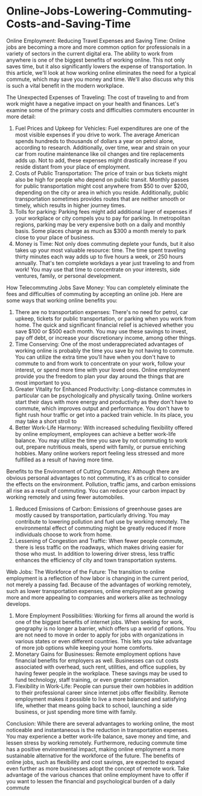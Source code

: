 # Online-Jobs-Lowering-Commuting-Costs-and-Saving-Time
Online Employment: Reducing Travel Expenses and Saving Time:
Online jobs are becoming a more and more common option for professionals in a variety of sectors in the current digital era. The ability to work from anywhere is one of the biggest benefits of working online. This not only saves time, but it also significantly lowers the expense of transportation. In this article, we'll look at how working online eliminates the need for a typical commute, which may save you money and time. We'll also discuss why this is such a vital benefit in the modern workplace.

The Unexpected Expenses of Traveling:
The cost of traveling to and from work might have a negative impact on your health and finances. Let's examine some of the primary costs and difficulties commuters encounter in more detail:

1. Fuel Prices and Upkeep for Vehicles:
Fuel expenditures are one of the most visible expenses if you drive to work. The average American spends hundreds to thousands of dollars a year on petrol alone, according to research. Additionally, over time, wear and strain on your car from routine maintenance like oil changes and tire replacements adds up. Not to add, these expenses might drastically increase if you reside distant from your place of employment.
2. Costs of Public Transportation:
The price of train or bus tickets might also be high for people who depend on public transit. Monthly passes for public transportation might cost anywhere from $50 to over $200, depending on the city or area in which you reside. Additionally, public transportation sometimes provides routes that are neither smooth or timely, which results in higher journey times.
3. Tolls for parking:
Parking fees might add additional layer of expenses if your workplace or city compels you to pay for parking. In metropolitan regions, parking may be very expensive both on a daily and monthly basis. Some places charge as much as $300 a month merely to park close to your place of business.
4. Money is Time:
Not only does commuting deplete your funds, but it also takes up your most valuable resource: time. The time spent traveling thirty minutes each way adds up to five hours a week, or 250 hours annually. That's ten complete workdays a year just traveling to and from work! You may use that time to concentrate on your interests, side ventures, family, or personal development.

How Telecommuting Jobs Save Money:
You can completely eliminate the fees and difficulties of commuting by accepting an online job. Here are some ways that working online benefits you:

1. There are no transportation expenses:
There's no need for petrol, car upkeep, tickets for public transportation, or parking when you work from home. The quick and significant financial relief is achieved whether you save $100 or $500 each month. You may use these savings to invest, pay off debt, or increase your discretionary income, among other things.
2. Time Conserving:
One of the most underappreciated advantages of working online is probably the time you save by not having to commute. You can utilize the extra time you'll have when you don't have to commute to and from work to concentrate on your work, follow your interest, or spend more time with your loved ones. Online employment provide you the freedom to plan your day around the things that are most important to you.
3. Greater Vitality for Enhanced Productivity:
Long-distance commutes in particular can be psychologically and physically taxing. Online workers start their days with more energy and productivity as they don't have to commute, which improves output and performance. You don't have to fight rush hour traffic or get into a packed train vehicle. In its place, you may take a short stroll to
4. Better Work-Life Harmony:
With increased scheduling flexibility offered by online employment, employees can achieve a better work-life balance. You may utilize the time you save by not commuting to work out, prepare nutritious meals, spend with family, or pursue enriching hobbies. Many online workers report feeling less stressed and more fulfilled as a result of having more time.

Benefits to the Environment of Cutting Commutes:
Although there are obvious personal advantages to not commuting, it's as critical to consider the effects on the environment. Pollution, traffic jams, and carbon emissions all rise as a result of commuting. You can reduce your carbon impact by working remotely and using fewer automobiles.
1. Reduced Emissions of Carbon:
Emissions of greenhouse gases are mostly caused by transportation, particularly driving. You may contribute to lowering pollution and fuel use by working remotely. The environmental effect of commuting might be greatly reduced if more individuals choose to work from home.
2. Lessening of Congestion and Traffic:
When fewer people commute, there is less traffic on the roadways, which makes driving easier for those who must. In addition to lowering driver stress, less traffic enhances the efficiency of city and town transportation systems.

Web Jobs: The Workforce of the Future:
The transition to online employment is a reflection of how labor is changing in the current period, not merely a passing fad. Because of the advantages of working remotely, such as lower transportation expenses, online employment are growing more and more appealing to companies and workers alike as technology develops.

1. More Employment Possibilities:
Working for firms all around the world is one of the biggest benefits of internet jobs. When seeking for work, geography is no longer a barrier, which offers up a world of options. You are not need to move in order to apply for jobs with organizations in various states or even different countries. This lets you take advantage of more job options while keeping your home comforts.
2. Monetary Gains for Businesses:
Remote employment options have financial benefits for employers as well. Businesses can cut costs associated with overhead, such rent, utilities, and office supplies, by having fewer people in the workplace. These savings may be used to fund technology, staff training, or even greater compensation.
3. Flexibility in Work-Life:
People can pursue their own hobbies in addition to their professional career since internet jobs offer flexibility. Remote employment makes it possible to live a more balanced and satisfying life, whether that means going back to school, launching a side business, or just spending more time with family.

Conclusion:
While there are several advantages to working online, the most noticeable and instantaneous is the reduction in transportation expenses. You may experience a better work-life balance, save money and time, and lessen stress by working remotely. Furthermore, reducing commute time has a positive environmental impact, making online employment a more sustainable alternative for the workforce of the future. The benefits of online jobs, such as flexibility and cost savings, are expected to expand even further as more businesses adopt the concept of remote work. Take advantage of the various chances that online employment have to offer if you want to lessen the financial and psychological burden of a daily commute
